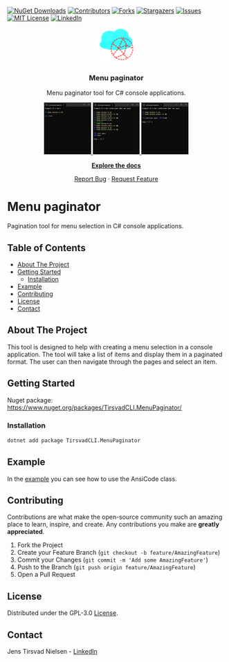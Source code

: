 ﻿[![NuGet Downloads][nuget-shield]][nuget-url]
[![Contributors][contributors-shield]][contributors-url]
[![Forks][forks-shield]][forks-url]
[![Stargazers][stars-shield]][stars-url]
[![Issues][issues-shield]][issues-url]
[![MIT License][license-shield]][license-url]
[![LinkedIn][linkedin-shield]][linkedin-url]

<div align="center">
    <a href="https://github.com/TirsvadCLI/Dotnet.Tool.MenuPaginator">
        <img src="logo/logo.png" alt="Logo" width="80" height="80">
    </a>
    <h3 align="center">Menu paginator</h3>
    <p>Menu paginator tool for C# console applications.</p>
    <!-- PROJECT SCREENSHOTS -->
        <a href="https://github.com/TirsvadCLI/Dotnet.Tool.MenuPaginator/blob/master/images/Screenshot1.png">
            <img src="images/Screenshot1.png" alt="The game" height="120">
        </a>
        <a href="https://github.com/TirsvadCLI/Dotnet.Tool.MenuPaginator/blob/master/images/Screenshot2.png">
            <img src="images/Screenshot2.png" alt="The game" height="120">
        </a>
        <a href="https://github.com/TirsvadCLI/Dotnet.Tool.MenuPaginator/blob/master/images/Screenshot3.png">
            <img src="images/Screenshot3.png" alt="The game" height="120">
        </a>    
    <br />
    <p><a href="https://github.com/TirsvadCLI/Dotnet.Tool.MenuPaginator"><strong>Explore the docs</strong></a></p>
    <a href="https://github.com/TirsvadCLI/Dotnet.Tool.MenuPaginator/issues/new?labels=bug&template=bug-report---.md">Report Bug</a>
    ·
    <a href="https://github.com/TirsvadCLI/Dotnet.Tool.MenuPaginator/issues/new?labels=enhancement&template=feature-request---.md">Request Feature</a>
</div>

# Menu paginator
Pagination tool for menu selection in C# console applications.

## Table of Contents

- [About The Project](#about-the-project)
- [Getting Started](#getting-started)
  - [Installation](#installation)
- [Example](#example)
- [Contributing](#contributing)
- [License](#license)
- [Contact](#contact)

## About The Project
This tool is designed to help with creating a menu selection in a console application. The tool will take a list of items and display them in a paginated format. The user can then navigate through the pages and select an item.

## Getting Started

Nuget package: https://www.nuget.org/packages/TirsvadCLI.MenuPaginator/

### Installation

```sh
dotnet add package TirsvadCLI.MenuPaginator
```

## Example
In the [example](https://github.com/TirsvadCLI/Dotnet.Tool.MenuPaginator/blob/main/src/Example/Example.cs) you can see how to use the AnsiCode class.

## Contributing

Contributions are what make the open-source community such an amazing place to learn, inspire, and create. Any contributions you make are **greatly appreciated**.

1. Fork the Project
2. Create your Feature Branch (`git checkout -b feature/AmazingFeature`)
3. Commit your Changes (`git commit -m 'Add some AmazingFeature'`)
4. Push to the Branch (`git push origin feature/AmazingFeature`)
5. Open a Pull Request

## License

Distributed under the GPL-3.0 [License][license-url].

## Contact

Jens Tirsvad Nielsen - [LinkedIn][linkedin-url]

<!-- MARKDOWN LINKS & IMAGES -->
[contributors-shield]: https://img.shields.io/github/contributors/TirsvadCLI/Dotnet.Tool.MenuPaginator?style=for-the-badge
[contributors-url]: https://github.com/TirsvadCLI/Dotnet.Tool.MenuPaginator/graphs/contributors
[forks-shield]: https://img.shields.io/github/forks/TirsvadCLI/Dotnet.Tool.MenuPaginator?style=for-the-badge
[forks-url]: https://github.com/TirsvadCLI/Dotnet.Tool.MenuPaginator/network/members
[stars-shield]: https://img.shields.io/github/stars/TirsvadCLI/Dotnet.Tool.MenuPaginator?style=for-the-badge
[stars-url]: https://github.com/TirsvadCLI/Dotnet.Tool.MenuPaginator/stargazers
[issues-shield]: https://img.shields.io/github/issues/TirsvadCLI/Dotnet.Tool.MenuPaginator?style=for-the-badge
[issues-url]: https://github.com/TirsvadCLI/Dotnet.Tool.MenuPaginator/issues
[license-shield]: https://img.shields.io/github/license/TirsvadCLI/Dotnet.Tool.MenuPaginator?style=for-the-badge
[license-url]: https://github.com/TirsvadCLI/Dotnet.Tool.MenuPaginator/blob/master/LICENSE
[linkedin-shield]: https://img.shields.io/badge/-LinkedIn-black.svg?style=for-the-badge&logo=linkedin&colorB=555
[linkedin-url]: https://www.linkedin.com/in/jens-tirsvad-nielsen-13b795b9/
[nuget-shield]: https://img.shields.io/nuget/dt/TirsvadCLI.MenuPaginator?style=for-the-badge
[nuget-url]: https://www.nuget.org/packages/TirsvadCLI.MenuPaginator/
